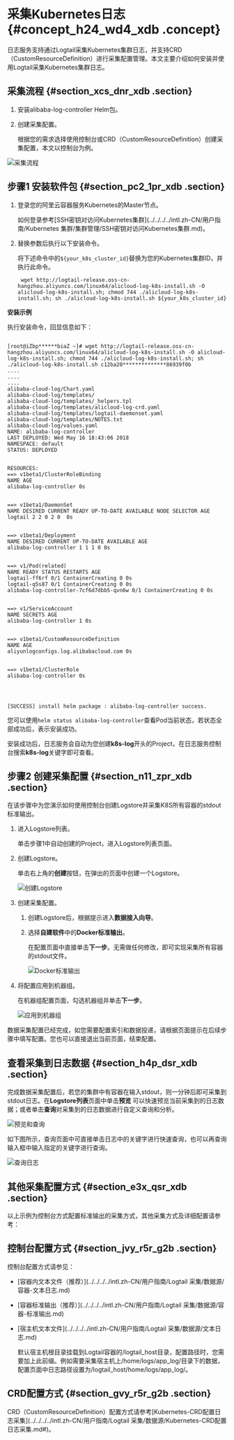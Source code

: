 # 采集Kubernetes日志 {#concept_h24_wd4_xdb .concept}

日志服务支持通过Logtail采集Kubernetes集群日志，并支持CRD（CustomResourceDefinition）进行采集配置管理。本文主要介绍如何安装并使用Logtail采集Kubernetes集群日志。

## 采集流程 {#section_xcs_dnr_xdb .section}

1.  安装alibaba-log-controller Helm包。
2.  创建采集配置。

    根据您的需求选择使用控制台或CRD（CustomResourceDefinition）创建采集配置，本文以控制台为例。


![](http://static-aliyun-doc.oss-cn-hangzhou.aliyuncs.com/assets/img/13801/3793_zh-CN.png "采集流程")

## 步骤1 安装软件包 {#section_pc2_1pr_xdb .section}

1.  登录您的阿里云容器服务Kubernetes的Master节点。

    如何登录参考[SSH密钥对访问Kubernetes集群](../../../../intl.zh-CN/用户指南/Kubernetes 集群/集群管理/SSH密钥对访问Kubernetes集群.md)。

2.  替换参数后执行以下安装命令。

    将下述命令中的`${your_k8s_cluster_id}`替换为您的Kubernetes集群ID，并执行此命令。

    ```
     wget http://logtail-release.oss-cn-hangzhou.aliyuncs.com/linux64/alicloud-log-k8s-install.sh -O alicloud-log-k8s-install.sh; chmod 744 ./alicloud-log-k8s-install.sh; sh ./alicloud-log-k8s-install.sh ${your_k8s_cluster_id}
    ```


**安装示例**

执行安装命令，回显信息如下：

```

[root@iZbp******biaZ ~]# wget http://logtail-release.oss-cn-hangzhou.aliyuncs.com/linux64/alicloud-log-k8s-install.sh -O alicloud-log-k8s-install.sh; chmod 744 ./alicloud-log-k8s-install.sh; sh ./alicloud-log-k8s-install.sh c12ba20**************86939f0b
....
....
....
alibaba-cloud-log/Chart.yaml
alibaba-cloud-log/templates/
alibaba-cloud-log/templates/_helpers.tpl
alibaba-cloud-log/templates/alicloud-log-crd.yaml
alibaba-cloud-log/templates/logtail-daemonset.yaml
alibaba-cloud-log/templates/NOTES.txt
alibaba-cloud-log/values.yaml
NAME: alibaba-log-controller
LAST DEPLOYED: Wed May 16 18:43:06 2018
NAMESPACE: default
STATUS: DEPLOYED


RESOURCES:
==> v1beta1/ClusterRoleBinding
NAME AGE
alibaba-log-controller 0s


==> v1beta1/DaemonSet
NAME DESIRED CURRENT READY UP-TO-DATE AVAILABLE NODE SELECTOR AGE
logtail 2 2 0 2 0  0s


==> v1beta1/Deployment
NAME DESIRED CURRENT UP-TO-DATE AVAILABLE AGE
alibaba-log-controller 1 1 1 0 0s


==> v1/Pod(related)
NAME READY STATUS RESTARTS AGE
logtail-ff6rf 0/1 ContainerCreating 0 0s
logtail-q5s87 0/1 ContainerCreating 0 0s
alibaba-log-controller-7cf6d7dbb5-qvn6w 0/1 ContainerCreating 0 0s


==> v1/ServiceAccount
NAME SECRETS AGE
alibaba-log-controller 1 0s


==> v1beta1/CustomResourceDefinition
NAME AGE
aliyunlogconfigs.log.alibabacloud.com 0s


==> v1beta1/ClusterRole
alibaba-log-controller 0s




[SUCCESS] install helm package : alibaba-log-controller success.
```

您可以使用`helm status alibaba-log-controller`查看Pod当前状态，若状态全部成功后，表示安装成功。

安装成功后，日志服务会自动为您创建**k8s-log**开头的Project，在日志服务控制台搜索**k8s-log**关键字即可查看。

## 步骤2 创建采集配置 {#section_n11_zpr_xdb .section}

在该步骤中为您演示如何使用控制台创建Logstore并采集K8S所有容器的stdout标准输出。

1.  进入Logstore列表。

    单击步骤1中自动创建的Project，进入Logstore列表页面。

2.  创建Logstore。

    单击右上角的**创建**按钮，在弹出的页面中创建一个Logstore。

    ![](http://static-aliyun-doc.oss-cn-hangzhou.aliyuncs.com/assets/img/13801/3794_zh-CN.png "创建Logstore")

3.  创建采集配置。

    1.  创建Logstore后，根据提示进入**数据接入向导**。
    2.  选择**自建软件**中的**Docker标准输出**。

        在配置页面中直接单击**下一步**。无需做任何修改，即可实现采集所有容器的stdout文件。

        ![](http://static-aliyun-doc.oss-cn-hangzhou.aliyuncs.com/assets/img/13801/3796_zh-CN.png "Docker标准输出")

4.  将配置应用到机器组。

    在机器组配置页面，勾选机器组并单击**下一步**。

    ![](http://static-aliyun-doc.oss-cn-hangzhou.aliyuncs.com/assets/img/13801/3797_zh-CN.png "应用到机器组")


数据采集配置已经完成，如您需要配置索引和数据投递，请根据页面提示在后续步骤中填写配置。您也可以直接退出当前页面，结束配置。

## 查看采集到日志数据 {#section_h4p_dsr_xdb .section}

完成数据采集配置后，若您的集群中有容器在输入stdout，则一分钟后即可采集到stdout日志。在**Logstore列表**页面中单击**预览** 可以快速预览当前采集到的日志数据；或者单击**查询**对采集到的日志数据进行自定义查询和分析。

![](http://static-aliyun-doc.oss-cn-hangzhou.aliyuncs.com/assets/img/13801/3798_zh-CN.png "预览和查询")

如下图所示，查询页面中可直接单击日志中的关键字进行快速查询，也可以再查询输入框中输入指定的关键字进行查询。

![](http://static-aliyun-doc.oss-cn-hangzhou.aliyuncs.com/assets/img/13801/3804_zh-CN.png "查询日志")

## 其他采集配置方式 {#section_e3x_qsr_xdb .section}

以上示例为控制台方式配置标准输出的采集方式，其他采集方式及详细配置请参考：

## 控制台配置方式 {#section_jvy_r5r_g2b .section}

控制台配置方式请参见：

-   [容器内文本文件（推荐）](../../../../intl.zh-CN/用户指南/Logtail 采集/数据源/容器-文本日志.md)
-   [容器标准输出（推荐）](../../../../intl.zh-CN/用户指南/Logtail 采集/数据源/容器-标准输出.md)
-   [宿主机文本文件](../../../../intl.zh-CN/用户指南/Logtail 采集/数据源/文本日志.md)

    默认宿主机根目录挂载到Logtail容器的/logtail\_host目录，配置路径时，您需要加上此前缀。例如需要采集宿主机上/home/logs/app\_log/目录下的数据，配置页面中日志路径设置为/logtail\_host/home/logs/app\_log/。


## CRD配置方式 {#section_gvy_r5r_g2b .section}

CRD（CustomResourceDefinition）配置方式请参考[Kubernetes-CRD配置日志采集](../../../../intl.zh-CN/用户指南/Logtail 采集/数据源/Kubernetes-CRD配置日志采集.md#)。

